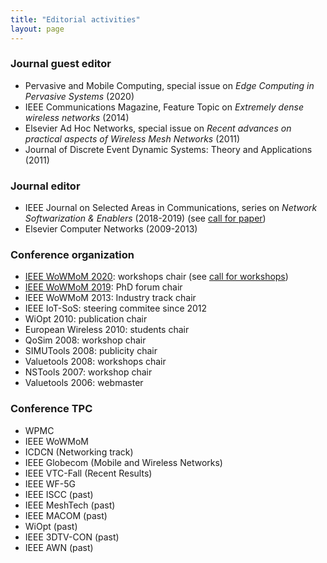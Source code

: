 ```yaml
---
title: "Editorial activities"
layout: page
---
```


### Journal guest editor

- Pervasive and Mobile Computing, special issue on _Edge Computing in Pervasive Systems_ (2020)
- IEEE Communications Magazine, Feature Topic on _Extremely dense wireless networks_ (2014)
- Elsevier Ad Hoc Networks, special issue on _Recent advances on practical aspects of Wireless Mesh Networks_ (2011)
- Journal of Discrete Event Dynamic Systems: Theory and Applications (2011)

### Journal editor

- IEEE Journal on Selected Areas in Communications, series on _Network Softwarization & Enablers_ (2018-2019)
  (see [call for paper](https://www.comsoc.org/publications/journals/ieee-jsac/cfp/series-network))
- Elsevier Computer Networks (2009-2013)

### Conference organization

- [IEEE WoWMoM 2020](http://www.cs.ucc.ie/wowmom2020/):
  workshops chair (see [call for workshops](http://www.cs.ucc.ie/wowmom2020/call_for_workshops/))
- [IEEE WoWMoM 2019](http://cs.ucf.edu/wowmom2019/):
  PhD forum chair
- IEEE WoWMoM 2013: Industry track chair
- IEEE IoT-SoS: steering commitee since 2012
- WiOpt 2010: publication chair
- European Wireless 2010: students chair
- QoSim 2008: workshop chair
- SIMUTools 2008: publicity chair
- Valuetools 2008: workshops chair
- NSTools 2007: workshop chair
- Valuetools 2006: webmaster

### Conference TPC

- WPMC
- IEEE WoWMoM
- ICDCN (Networking track)
- IEEE Globecom (Mobile and Wireless Networks)
- IEEE VTC-Fall (Recent Results)
- IEEE WF-5G
- IEEE ISCC (past)
- IEEE MeshTech (past)
- IEEE MACOM (past)
- WiOpt (past)
- IEEE 3DTV-CON (past)
- IEEE AWN (past)
